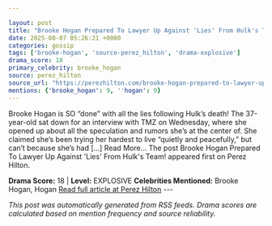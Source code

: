 ```yaml
---

layout: post
title: "Brooke Hogan Prepared To Lawyer Up Against 'Lies' From Hulk's Team!"
date: 2025-08-07 05:26:21 +0000
categories: gossip
tags: ['brooke-hogan', 'source-perez_hilton', 'drama-explosive']
drama_score: 18
primary_celebrity: brooke_hogan
source: perez_hilton
source_url: "https://perezhilton.com/brooke-hogan-prepared-to-lawyer-up-against-hulk-team-for-spreading-lies/"
mentions: {'brooke_hogan': 9, ''hogan': 9}
---
```


Brooke Hogan is SO “done” with all the lies following Hulk’s death! The 37-year-old sat down for an interview with TMZ on Wednesday, where she opened up about all the speculation and rumors she’s at the center of. She claimed she’s been trying her hardest to live “quietly and peacefully,” but can’t because she’s had [...] Read More... The post Brooke Hogan Prepared To Lawyer Up Against 'Lies' From Hulk's Team! appeared first on Perez Hilton.

**Drama Score:** 18 | **Level:** EXPLOSIVE **Celebrities Mentioned:** Brooke Hogan, Hogan [Read full article at Perez Hilton](https://perezhilton.com/brooke-hogan-prepared-to-lawyer-up-against-hulk-team-for-spreading-lies/) --- 

*This post was automatically generated from RSS feeds. Drama scores are calculated based on mention frequency and source reliability.*